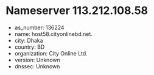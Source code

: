 # Nameserver 113.212.108.58

* as_number: 136224
* name: host58.cityonlinebd.net.
* city: Dhaka
* country: BD
* organization: City Online Ltd.
* version: Unknown
* dnssec: Unknown
